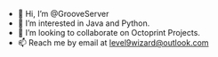 - 👋 Hi, I’m @GrooveServer
- 👀 I’m interested in Java and Python.
- 💞️ I’m looking to collaborate on Octoprint Projects.
- 📫 Reach me by email at level9wizard@outlook.com

<!---
GrooveServer/GrooveServer is a ✨ special ✨ repository because its `README.md` (this file) appears on your GitHub profile.
You can click the Preview link to take a look at your changes.
--->
